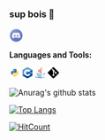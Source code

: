 ### sup bois 👋

<!--
**samas69420/samas69420** is a ✨ _special_ ✨ repository because its `README.md` (this file) appears on your GitHub profile.

Here are some ideas to get you started:

- 🔭 I’m currently working on ...
- 🌱 I’m currently learning ...
- 👯 I’m looking to collaborate on ...
- 🤔 I’m looking for help with ...
- 💬 Ask me about ...
- 📫 How to reach me: ...
- 😄 Pronouns: ...
- ⚡ Fun fact: ...
-->


<a href="https://discord.gg/xpfbp3dh">
  <img align="center" alt="clicca per entrare nel mio discord" width="25px" src="/robe/discord.png" />
</a>

<br/>

**Languages and Tools:**  

<code><img height="20" src="/robe/python.png"></code>
<code><img height="20" src="/robe/cpp.png"></code>
<code><img height="20" src="/robe/java.png"></code>
<code><img height="20" src="/robe/git.png"></code>


![Anurag's github stats](https://github-readme-stats.vercel.app/api?username=samas69420&show_icons=true&count_private=true&theme=tokyonight)
<!-- per il coso gradient
![Anurag's github stats](https://github-readme-stats.vercel.app/api?username=samas69420&bg_color=30,e96443,904e95&title_color=fff&text_color=fff)
-->


[![Top Langs](https://github-readme-stats.vercel.app/api/top-langs/?username=samas69420&theme=tokyonight&layout=compact)](https://github.com/anuraghazra/github-readme-stats)


[![HitCount](http://hits.dwyl.com/samas69420/samas69420.svg)](http://hits.dwyl.com/samas69420/samas69420)

